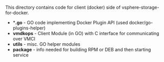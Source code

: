 This directory contains code for client (docker) side of vsphere-storage-for-docker.

* ***.go** - GO code implementing Docker Plugin API (used docker/go-plugins-helper)
* **vmdkops** - Client Module (in GO) with C interface for communicating over VMCI
* **utils** - misc. GO helper modules
* **package** - info needed for building RPM or DEB and then starting service
